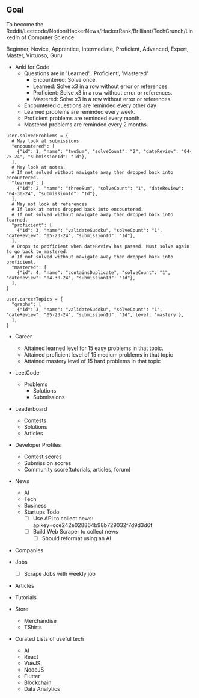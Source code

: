 ## Goal

To become the Reddit/Leetcode/Notion/HackerNews/HackerRank/Brilliant/TechCrunch/LinkedIn of Computer Science


Beginner, Novice, Apprentice, Intermediate, Proficient, Advanced, Expert, Master, Virtuoso, Guru

- Anki for Code
  - Questions are in 'Learned', 'Proficient', 'Mastered'
    - Encountered: Solve once.
    - Learned: Solve x3 in a row without error or references.
    - Proficient: Solve x3 in a row without error or references.
    - Mastered: Solve x3 in a row without error or references.
  - Encountered questions are reminded every other day
  - Learned problems are reminded every week.
  - Proficient problems are reminded every month.
  - Mastered problems are reminded every 2 months.

```
user.solvedProblems = {
  # May look at submissions 
  "encountered": [
    {"id": 1, "name": "twoSum", "solveCount": "2", "dateReview": "04-25-24", "submissionId": "Id"},
  ],
  # May look at notes.
  # If not solved without navigate away then dropped back into encountered.
  "learned": [
    {"id": 2, "name": "threeSum", "solveCount": "1", "dateReview": "04-30-24", "submissionId": "Id"},
  ],
  # May not look at references
  # If look at notes dropped back into encountered.
  # If not solved without navigate away then dropped back into learned.
  "proficient": [
    {"id": 3, "name": "validateSudoku", "solveCount": "1", "dateReview": "05-23-24", "submissionId": "Id"},
  ],
  # Drops to proficient when dateReview has passed. Must solve again to go back to mastered.
  # If not solved without navigate away then dropped back into proficient.
  "mastered": [
    {"id": 4, "name": "containsDuplicate", "solveCount": "1", "dateReview": "04-30-24", "submissionId": "Id"},
  ],
}

user.careerTopics = {
  "graphs": [
    {"id": 3, "name": "validateSudoku", "solveCount": "1", "dateReview": "05-23-24", "submissionId": "Id", level: 'mastery'},
  ],
}
```

- Career
  - Attained learned level for 15 easy problems in that topic.
  - Attained proficient level of 15 medium problems in that topic
  - Attained mastery level of 15 hard problems in that topic


- LeetCode
  - Problems
    - Solutions
    - Submissions

- Leaderboard
  - Contests
  - Solutions
  - Articles

- Developer Profiles
  - Contest scores
  - Submission scores
  - Community score(tutorials, articles, forum)

- News
  - AI
  - Tech
  - Business
  - Startups
    Todo
    - [ ] Use API to collect news: apikey=cce242e028864b98b729032f7d9d3d6f
    - [ ] Build Web Scraper to collect news
      - [ ] Should reformat using an AI

- Companies
- Jobs
  - [ ] Scrape Jobs with weekly job


- Articles
- Tutorials
- Store
  - Merchandise
  - TShirts

- Curated Lists of useful tech
  - AI
  - React
  - VueJS
  - NodeJS
  - Flutter
  - Blockchain
  - Data Analytics
